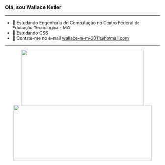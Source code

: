 ### Olá, sou Wallace Ketler
-----------------------------------


- 🔭 Estudando Engenharia de Computação no Centro Federal de Educação Tecnológica - MG
- 🌱 Estudando CSS 
- 💬 Contate-me no e-mail wallace-m-m-2011@hotmail.com
--------------------------------------------
<div align="center">
  <a href="https://github.com/wallaceketler">
  <img height="180em" width = "400em" src="https://github-readme-stats.vercel.app/api?username=wallaceketler&show_icons=true&theme=dark&include_all_commits=true&count_private=true"/>
  <img height="180em" width = " 450em " src="https://github-readme-stats.vercel.app/api/top-langs/?username=wallaceketler&layout=compact&langs_count=7&theme=dark"/>
</div>


